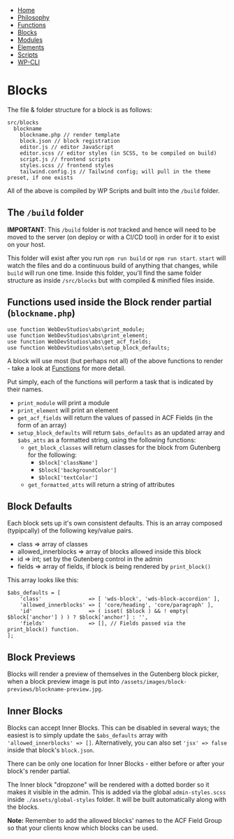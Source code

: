 -   [Home](Home.md)
-   [Philosophy](Philosophy.md)
-   [Functions](Functions.md)
-   [Blocks](Blocks.md)
-   [Modules](Modules.md)
-   [Elements](Elements.md)
-   [Scripts](Scripts.md)
-   [WP-CLI](WP-CLI.md)

# Blocks

The file & folder structure for a block is as follows:

```
src/blocks
  blockname
    blockname.php // render template
    block.json // block registration
    editor.js // editor JavaScript
    editor.scss // editor styles (in SCSS, to be compiled on build)
    script.js // frontend scripts
    styles.scss // frontend styles
    tailwind.config.js // Tailwind config; will pull in the theme preset, if one exists
```

All of the above is compiled by WP Scripts and built into the `/build` folder.

## The `/build` folder

**IMPORTANT**: This `/build` folder is _not_ tracked and hence will need to be moved to the server (on deploy or with a CI/CD tool) in order for it to exist on your host.

This folder will exist after you run `npm run build` or `npm run start`. `start` will watch the files and do a continuous build of anything that changes, while `build` will run one time. Inside this folder, you'll find the same folder structure as inside `/src/blocks` but with compiled & minified files inside.

## Functions used inside the Block render partial (`blockname.php`)

```
use function WebDevStudios\abs\print_module;
use function WebDevStudios\abs\print_element;
use function WebDevStudios\abs\get_acf_fields;
use function WebDevStudios\abs\setup_block_defaults;
```

A block will use most (but perhaps not all) of the above functions to render - take a look at [Functions](Functions.md) for more detail.

Put simply, each of the functions will perform a task that is indicated by their names.

-   `print_module` will print a module
-   `print_element` will print an element
-   `get_acf_fields` will return the values of passed in ACF Fields (in the form of an array)
-   `setup_block_defaults` will return `$abs_defaults` as an updated array and `$abs_atts` as a formatted string, using the following functions:
    -   `get_block_classes` will return classes for the block from Gutenberg for the following:
        -   `$block['className']`
        -   `$block['backgroundColor']`
        -   `$block['textColor']`
    -   `get_formatted_atts` will return a string of attributes

## Block Defaults

Each block sets up it's own consistent defaults. This is an array composed (typipcally) of the following key/value pairs.

-   class => array of classes
-   allowed_innerblocks => array of blocks allowed inside this block
-   id => int; set by the Gutenberg control in the admin
-   fields => array of fields, if block is being rendered by `print_block()`

This array looks like this:

```
$abs_defaults = [
	'class'               => [ 'wds-block', 'wds-block-accordion' ],
	'allowed_innerblocks' => [ 'core/heading', 'core/paragraph' ],
	'id'                  => ( isset( $block ) && ! empty( $block['anchor'] ) ) ? $block['anchor'] : '',
	'fields'              => [], // Fields passed via the print_block() function.
];
```

## Block Previews

Blocks will render a preview of themselves in the Gutenberg block picker, when a block preview image is put into `/assets/images/block-previews/blockname-preview.jpg`.

## Inner Blocks

Blocks can accept Inner Blocks. This can be disabled in several ways; the easiest is to simply update the `$abs_defaults` array with `'allowed_innerblocks' => []`. Alternatively, you can also set `'jsx' => false` inside that block's `block.json`.

There can be only one location for Inner Blocks - either before or after your block's render partial.

The Inner block "dropzone" will be rendered with a dotted border so it makes it visible in the admin. This is added via the global `admin-styles.scss` inside `./assets/global-styles` folder. It will be built automatically along with the blocks.

**Note:** Remember to add the allowed blocks' names to the ACF Field Group so that your clients know which blocks can be used.
